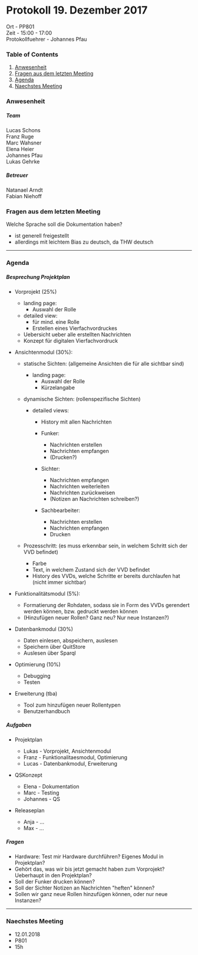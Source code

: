 # **Protokoll 19. Dezember 2017**

Ort - PP801      
Zeit - 15:00 - 17:00    
Protokollfuehrer - Johannes Pfau

### **Table of Contents**
1. [Anwesenheit](#Anwesenheit)
2. [Fragen aus dem letzten Meeting](#fragen-aus-dem-letzten-meeting)
3. [Agenda](#agenda)
4. [Naechstes Meeting](#naechstes-meeting)

### **Anwesenheit**
##### Team  
Lucas Schons  
Franz Ruge  
Marc Wahsner  
Elena Heier  
Johannes Pfau  
Lukas Gehrke  

##### Betreuer  
Natanael Arndt  
Fabian Niehoff  


### **Fragen aus dem letzten Meeting**
Welche Sprache soll die Dokumentation haben?  
* ist generell freigestellt  
* allerdings mit leichtem Bias zu deutsch, da THW deutsch  

---------------

### **Agenda**

##### Besprechung Projektplan
* Vorprojekt (25%)
	* landing page:
		* Auswahl der Rolle
	* detailed view:
		* für mind. eine Rolle
		* Erstellen eines Vierfachvordruckes
	* Uebersicht ueber alle erstellten Nachrichten
	* Konzept für digitalen Vierfachvordruck

* Ansichtenmodul (30%):
	* statische Sichten: (allgemeine Ansichten die für alle sichtbar sind)
		* landing page:
			* Auswahl der Rolle
			* Kürzelangabe

	* dynamische Sichten: (rollenspezifische Sichten)
		* detailed views:
			* History mit allen Nachrichten
			* Funker:
				* Nachrichten erstellen
				* Nachrichten empfangen
				* (Drucken?)
			
			* Sichter:
				* Nachrichten empfangen
				* Nachrichten weiterleiten
				* Nachrichten zurückweisen
				* (Notizen an Nachrichten schreiben?)

			* Sachbearbeiter:
				* Nachrichten erstellen
				* Nachrichten empfangen
				* Drucken

	 * Prozesschritt: (es muss erkennbar sein, in welchem Schritt sich der VVD befindet)
		* Farbe
		* Text, in welchem Zustand sich der VVD befindet
		* History des VVDs, welche Schritte er bereits durchlaufen hat (nicht immer sichtbar)

* Funktionalitätsmodul (5%):
	* Formatierung der Rohdaten, sodass sie in Form des VVDs gerendert werden können, bzw. gedruckt
	  werden können
	* (Hinzufügen neuer Rollen? Ganz neu? Nur neue Instanzen?)

* Datenbankmodul (30%) 
	* Daten einlesen, abspeichern, auslesen
	* Speichern über QuitStore
	* Auslesen über Sparql

* Optimierung (10%)
	* Debugging
	* Testen

* Erweiterung (tba)
	* Tool zum hinzufügen neuer Rollentypen
	* Benutzerhandbuch


##### Aufgaben
* Projektplan
	* Lukas - Vorprojekt, Ansichtenmodul
	* Franz - Funktionalitaesmodul, Optimierung
	* Lucas - Datenbankmodul, Erweiterung

* QSKonzept
	* Elena - Dokumentation
	* Marc - Testing
	* Johannes - QS

* Releaseplan
	* Anja - ...
	* Max - ...

##### Fragen
* Hardware: Test mir Hardware durchführen? Eigenes Modul in Projektplan?
* Gehört das, was wir bis jetzt gemacht haben zum Vorprojekt? Ueberhaupt in den Projektplan?
* Soll der Funker drucken können?
* Soll der Sichter Notizen an Nachrichten "heften" können?
* Sollen wir ganz neue Rollen hinzufügen können, oder nur neue Instanzen?

--------------

### **Naechstes Meeting**

* 12.01.2018
* P801
* 15h
